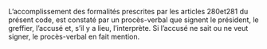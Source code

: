 L’accomplissement des formalités prescrites par les articles 280et281 du présent code, est constaté par un procès-verbal que signent le président, le greffier, l’accusé et, s’il y a lieu, l’interprète. Si l’accusé ne sait ou ne veut signer, le procès-verbal en fait mention.
